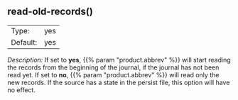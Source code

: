 ---
---
<!-- DISCLAIMER: This file is based on the syslog-ng Open Source Edition documentation https://github.com/balabit/syslog-ng-ose-guides/commit/2f4a52ee61d1ea9ad27cb4f3168b95408fddfdf2 and is used under the terms of The syslog-ng Open Source Edition Documentation License. The file has been modified by Axoflow. -->

## read-old-records()

|          |        |
| -------- | ------ |
| Type:    | yes|no |
| Default: | yes    |

*Description:* If set to **yes**, {{% param "product.abbrev" %}} will start reading the records from the beginning of the journal, if the journal has not been read yet. If set to **no**, {{% param "product.abbrev" %}} will read only the new records. If the source has a state in the persist file, this option will have no effect.

